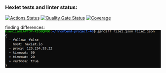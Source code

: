 ### Hexlet tests and linter status:
[![Actions Status](https://github.com/kseniia0503/frontend-project-46/actions/workflows/hexlet-check.yml/badge.svg)](https://github.com/kseniia0503/frontend-project-46/actions)
[![Quality Gate Status](https://sonarcloud.io/api/project_badges/measure?project=kseniia0503_frontend-project-46&metric=alert_status)](https://sonarcloud.io/summary/new_code?id=kseniia0503_frontend-project-46)
[![Coverage](https://sonarcloud.io/api/project_badges/measure?project=kseniia0503_frontend-project-46&metric=coverage)](https://sonarcloud.io/summary/new_code?id=kseniia0503_frontend-project-46)

finding differences: ![alt text](screenshots\image.png)